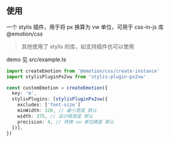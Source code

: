## 使用

一个 stylis 插件，用于将 px 换算为 vw 单位，可用于 css-in-js 库 @emotion/css
> 其他使用了 stylis 的库，如支持插件也可以使用

demo 见 src/example.ts

```ts
import createEmotion from '@emotion/css/create-instance'
import stylisPluginPx2vw from 'stylis-plugin-px2vw'

const customEmotion = createEmotion({
  key: 'm',
  stylisPlugins: [stylisPluginPx2vw({
    excludes: ['font-size']
    minWidth: 320, // 最小宽度 默认
    width: 375, // 设计稿宽度 默认
    precision: 4, // 转换 vw 单位精度 默认
  })],
})
```
